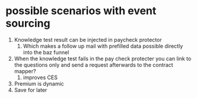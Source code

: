 # possible scenarios with event sourcing

1. Knowledge test result can be injected in paycheck protector
   1. Which makes a follow up mail with prefilled data possible directly into the baz funnel
2. When the knowledge test fails in the pay check protecter you can link to the questions only and send a request afterwards to the contract mapper?
   1. improves CES
3. Premium is dynamic
4. Save for later
